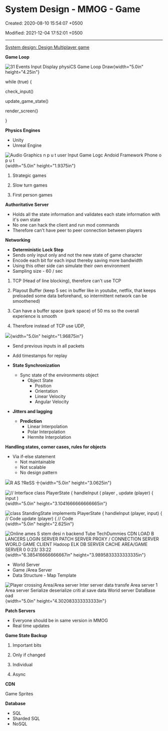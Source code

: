 # System Design - MMOG - Game

Created: 2020-08-10 15:54:07 +0500

Modified: 2021-12-04 17:52:01 +0500

---

[System design: Design Multiplayer game](https://www.youtube.com/playlist?list=PLkQkbY7JNJuCoOw3epgKcNIU6rFri4iQk)



**Game Loop**

![31 Events Input Display physiCS Game Loop Draw ](media/System-Design---MMOG---Game-image1.png){width="5.0in" height="4.25in"}

while (true) {

check_input()

update_game_state()

render_screen()

}



**Physics Engines**
-   Unity
-   Unreal Engine



![Audio Graphics n p u t user Input Game Logc Andoid Framework Phone o p u t ](media/System-Design---MMOG---Game-image2.png){width="5.0in" height="1.9375in"}



1.  Strategic games

2.  Slow turn games

3.  First person games



**Authoritative Server**
-   Holds all the state information and validates each state information with it's own state
-   No one can hack the client and run mod commands
-   Therefore can't have peer to peer connection between players



**Networking**
-   **Deterministic Lock Step**
-   Sends only input only and not the new state of game character
-   Encode each bit for each input thereby saving more bandwidth
-   Using this other side can simulate their own environment
-   Sampling size - 60 / sec



1.  TCP (Head of line blocking), therefore can't use TCP

2.  Playout Buffer (keep 5 sec in buffer like in youtube, netflix, that keeps preloaded some data beforehand, so intermittent network can be smoothened)

3.  Can have a buffer space (park space) of 50 ms so the overall experience is smooth

4.  Therefore instead of TCP use UDP,

![](media/System-Design---MMOG---Game-image3.png){width="5.0in" height="1.96875in"}
-   Send previous inputs in all packets
-   Add timestamps for replay


-   **State Synchronization**
    -   Sync state of the environments object
        -   Object State
            -   Position
            -   Orientation
            -   Linear Velocity
            -   Angular Velocity
-   **Jitters and lagging**
    -   **Prediction**
        -   Linear Interpolation
        -   Polar Interpolation
        -   Hermite Interpolation



**Handling states, corner cases, rules for objects**
-   Via if-else statement
    -   Not maintainable
    -   Not scalable
    -   No design pattern

![R AS ?ReSS 十 ](media/System-Design---MMOG---Game-image4.png){width="5.0in" height="3.0625in"}



![// Interface class PlayerState { handlelnput ( player , update (player) { input ) ](media/System-Design---MMOG---Game-image5.png){width="5.0in" height="3.1041666666666665in"}



![class StandingState implements PlayerState { handlelnput (player, input) { // Code update (player) { // Code ](media/System-Design---MMOG---Game-image6.png){width="5.0in" height="2.625in"}



![Online ames S stem desi n backend Tube TechDummies CDN LOAD B LANCERS LOGIN SERVER PATCH SERVER PROXY / CONNECTION SERVER WORLD GAME CLIENT Hadoop ELK DB SERVER CACHE AREA/GAME SERVER 0 0:23/ 33:22 ](media/System-Design---MMOG---Game-image7.png){width="6.385416666666667in" height="3.9895833333333335in"}
-   World Server
-   Game /Area Server
-   Data Structure - Map Template



![Player crossing Area/Area server Inter server data transfe Area server 1 Area server Serialize deserialize criti al save data Worid server DataBase oad ](media/System-Design---MMOG---Game-image8.png){width="5.0in" height="4.302083333333333in"}



**Patch Servers**
-   Everyone should be in same version in MMOG
-   Real time updates



**Game State Backup**

1.  Important bits

2.  Only if changed

3.  Individual

4.  Async



**CDN**

Game Sprites



**Database**
-   SQL
-   Sharded SQL
-   NoSQL








